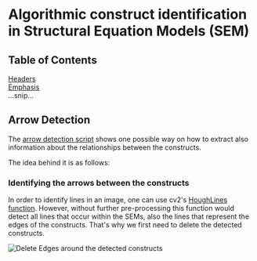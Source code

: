 

# Algorithmic construct identification in Structural Equation Models (SEM)




## Table of Contents
 
[Headers](#headers)  
[Emphasis](#emphasis)  
...snip...    
<a name="headers"/>
## Arrow Detection
The [arrow detection script](https://git.scc.kit.edu/yn2099/research-model-annotation/-/blob/master/Arrow%20Detection.ipynb) shows one possible way on how to extract also information about the relationships between the constructs.

The idea  behind it is as follows:

### Identifying the arrows between the constructs
In order to identify lines in an image, one can use cv2's [HoughLines function](https://opencv-python-tutroals.readthedocs.io/en/latest/py_tutorials/py_imgproc/py_houghlines/py_houghlines.html). However, without further pre-processing this function would detect all lines that occur within the SEMs, also the lines that represent the edges of the constructs. That's why we first need to delete the detected constructs.

![Delete Edges around the detected constructs](https://git.scc.kit.edu/yn2099/research-model-annotation/-/blob/master/images/arrow_detection_step1.PNG)


